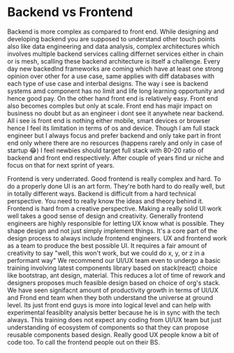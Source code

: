 # Backend vs Frontend

Backend is more complex as compared to front end.
While designing and developing backend you are supposed to understand other touch points also like data engineering and data analysis, complex architectures which involves multiple backend services calling differnet services either in chain or is mesh, scalling these backend architecture is itself a challenge. Every day new backedlnd frameworks are coming which have at least one strong opinion over other for a use case, same applies with diff databases with each type of use case and interbal designs.
The way i see is backend systems amd component has no limit and life long learning opportunity and hence good pay.
On the other hand front end is relatively easy. Front end also becomes comples but only at scale. Front end has majir impact on business no doubt but as an engineer i dont see it anywhete near backend. All i see is front end is nothing either mobile, smart devices or browser hence I feel its limitation in terms of os and device.
Though I am full stack engineer but I always focus and prefer backend and only take part in front end only where there are no resources (happens rarely and only in case of startup 😂)
I feel newbies should target full stack with 80-20 ratio of backend and front end respectively. After couple of years find ur niche and focus on that for next sprint of years.

Frontend is very underrated. Good frontend is really complex and hard. To do a properly done UI is an art form. They're both hard to do really well, but in totally different ways. Backend is difficult from a hard technical perspective. You need to really know the ideas and theory behind it. Frontend is hard from a creative perspective. Making a really solid UI work well takes a good sense of design and creativity.
Generally frontend engineers are highly responsible for letting UX know what is possible. They shape design and not just simply implement things. It's a core part of the design process to always include frontend engineers. UX and frontend work as a team to produce the best possible UI. It requires a fair amount of creativity to say "well, this won't work, but we could do x, y, or z in a performant way"
We recommend our UI/UX team even to undergo a basic training  involving latest components library based on stack(react) choice like bootstrap, ant design, material. This reduces a lot of time of rework and designers proposes much feasible design based on choice of org's stack. We have seen signifacnt amount of productivity growth in terms of UI/UX and Frond end team when they both understand the universe at ground level. Its just front end guys is more into logical level and can help with experimental feasiblity analysis better because he is in sync with the tech always. This training does not expect any coding from UI/UX team but just understanding of ecosystem of components so that they can propose reusable components based design. Really good UX people know a bit of code too. To call the frontend people out on their BS.
